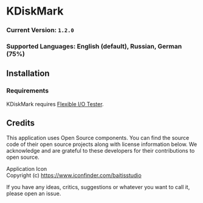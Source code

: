 # KDiskMark
### Current Version: `1.2.0`
### Supported Languages: English (default), Russian, German (75%)

## Installation
### Requirements
KDiskMark requires [Flexible I/O Tester](https://github.com/axboe/fio).

## Credits
This application uses Open Source components. You can find the source code of their open source projects along with license information below. We acknowledge and are grateful to these developers for their contributions to open source.

Application Icon  
Copyright (c) https://www.iconfinder.com/baitisstudio

If you have any ideas, critics, suggestions or whatever you want to call it, please open an issue.
